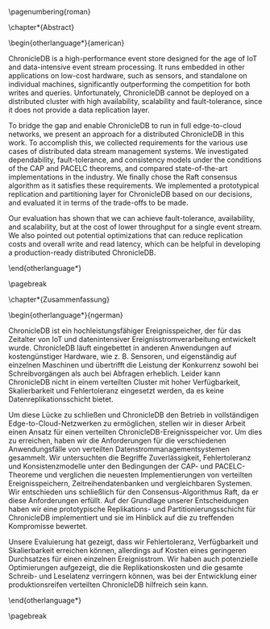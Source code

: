 \pagenumbering{roman}

\chapter*{Abstract}

\begin{otherlanguage*}{american}

ChronicleDB is a high-performance event store designed for the age of IoT and data-intensive event stream processing. It runs embedded in other applications on low-cost hardware, such as sensors, and standalone on individual machines, significantly outperforming the competition for both writes and queries. Unfortunately, ChronicleDB cannot be deployed on a distributed cluster with high availability, scalability and fault-tolerance, since it does not provide a data replication layer.

To bridge the gap and enable ChronicleDB to run in full edge-to-cloud networks, we present an approach for a distributed ChronicleDB in this work. To accomplish this, we collected requirements for the various use cases of distributed data stream management systems. We investigated dependability, fault-tolerance, and consistency models under the conditions of the CAP and PACELC theorems, and compared state-of-the-art implementations in the industry. We finally chose the Raft consensus algorithm as it satisfies these requirements. We implemented a prototypical replication and partitioning layer for ChronicleDB based on our decisions, and evaluated it in terms of the trade-offs to be made.

Our evaluation has shown that we can achieve fault-tolerance, availability, and scalability, but at the cost of lower throughput for a single event stream. We also pointed out potential optimizations that can reduce replication costs and overall write and read latency, which can be helpful in developing a production-ready distributed ChronicleDB.

\end{otherlanguage*}

\pagebreak

\chapter*{Zusammenfassung}

\begin{otherlanguage*}{ngerman}

ChronicleDB ist ein hochleistungsfähiger Ereignisspeicher, der für das Zeitalter von IoT und datenintensiver Ereignisstromverarbeitung entwickelt wurde. ChronicleDB läuft eingebettet in anderen Anwendungen auf kostengünstiger Hardware, wie z. B. Sensoren, und eigenständig auf einzelnen Maschinen und übertrifft die Leistung der Konkurrenz sowohl bei Schreibvorgängen als auch bei Abfragen erheblich. Leider kann ChronicleDB nicht in einem verteilten Cluster mit hoher Verfügbarkeit, Skalierbarkeit und Fehlertoleranz eingesetzt werden, da es keine Datenreplikationsschicht bietet. 

Um diese Lücke zu schließen und ChronicleDB den Betrieb in vollständigen Edge-to-Cloud-Netzwerken zu ermöglichen, stellen wir in dieser Arbeit einen Ansatz für einen verteilten ChronicleDB-Ereignisspeicher vor. Um dies zu erreichen, haben wir die Anforderungen für die verschiedenen Anwendungsfälle von verteilten Datenstrommanagementsystemen gesammelt. Wir untersuchten die Begriffe Zuverlässigkeit, Fehlertoleranz und Konsistenzmodelle unter den Bedingungen der CAP- und PACELC-Theoreme und verglichen die neuesten Implementierungen von verteilten Ereignisspeichern, Zeitreihendatenbanken und vergleichbaren Systemen. Wir entschieden uns schließlich für den Consensus-Algorithmus Raft, da er diese Anforderungen erfüllt. Auf der Grundlage unserer Entscheidungen haben wir eine prototypische Replikations- und Partitionierungsschicht für ChronicleDB implementiert und sie im Hinblick auf die zu treffenden Kompromisse bewertet.

Unsere Evaluierung hat gezeigt, dass wir Fehlertoleranz, Verfügbarkeit und Skalierbarkeit erreichen können, allerdings auf Kosten eines geringeren Durchsatzes für einen einzelnen Ereignisstrom. Wir haben auch potenzielle Optimierungen aufgezeigt, die die Replikationskosten und die gesamte Schreib- und Leselatenz verringern können, was bei der Entwicklung einer produktionsreifen verteilten ChronicleDB hilfreich sein kann.

\end{otherlanguage*}

\pagebreak
